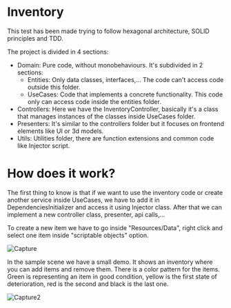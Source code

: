 # Inventory

This test has been made trying to follow hexagonal architecture, SOLID principles and TDD.

The project is divided in 4 sections:
- Domain: Pure code, without monobehaviours. It's subdivided in 2 sections:
    - Entities: Only data classes, interfaces,... The code can't access code outside this folder.
    - UseCases: Code that implements a concrete functionality. This code only can access code inside the entities folder.
- Controllers: Here we have the InventoryController, basically it's a class that manages instances of the classes inside UseCases folder.
- Presenters: It's similar to the controllers folder but it focuses on frontend elements like UI or 3d models.
- Utils: Utilities folder, there are function extensions and common code like Injector script.

# How does it work?

The first thing to know is that if we want to use the inventory code or create another service inside UseCases, we have to add it in DependenciesInitializer and access it using Injector class. After that we can implement a new controller class, presenter, api calls,...

To create a new item we have to go inside "Resources/Data", right click and select one item inside "scriptable objects" option.

![Capture](https://user-images.githubusercontent.com/23106074/182198870-98f45907-0741-4674-a329-9d929065fa41.PNG)

In the sample scene we have a small demo. It shows an inventory where you can add items and remove them. There is a color pattern for the items.
Green is representing an item in good condition, yellow is the first state of deterioration, red is the second and black is the last one.

![Capture2](https://user-images.githubusercontent.com/23106074/182199288-68d24cc6-2e46-4a70-a29d-94c88711f5e8.PNG)
